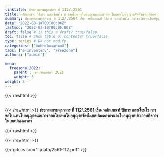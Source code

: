 ```yaml
---
linktitle: ประกาศกรมศุลกากร ที่ 112/.2561
title: หลักเกณฑ์ วิธีการ และเงื่อนไข การขอใบแทนใบอนุญาตและการออกใบแทนใบอนุญาตจัดตั้งเขตปลอดอากรและใบอนุญาตประกอบกิจการในเขตปลอดอากร
summary: ประกาศกรมศุลกากร ที่ 112/.2564 เรื่อง หลักเกณฑ์ วิธีการ และเงื่อนไข การขอใบแทนใบอนุญาตและการออกใบแทนใบอนุญาตจัดตั้งเขตปลอดอากรและใบอนุญาตประกอบกิจการในเขตปลอดอากร
date: "2022-03-10T00:00:00Z"
lastmod: "2022-03-10T00:00:00Z"
draft: false # Is this a draft? true/false
toc: false # Show table of contents? true/false
type: series # Do not modify.
categories: ["สิทธิประโยชน์ทางภาษี"]
tags: ["e-Inventory", "Freezone"]
authors: ["admin"]

menu:
  freezone_2022:
    parent : เขตปลอดอากร 2022
    weight: 3
weight: 3
---
```




{{< rawhtml >}}
<br>
<br>

{{< /rawhtml >}}
**ประกาศกรมศุลกากร ที่ 112/.2561 เรื่อง หลักเกณฑ์ วิธีการ และเงื่อนไข การขอใบแทนใบอนุญาตและการออกใบแทนใบอนุญาตจัดตั้งเขตปลอดอากรและใบอนุญาตประกอบกิจการในเขตปลอดอากร**

{{< rawhtml >}}
<br>

{{< /rawhtml >}}

{{< gdocs src="../data/2561-112.pdf" >}}